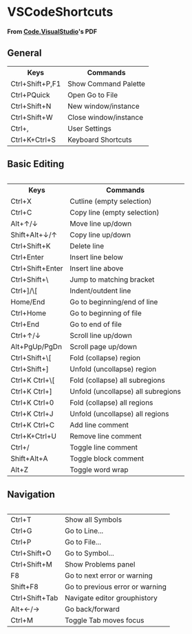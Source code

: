 # VSCodeShortcuts
#### From [Code.VisualStudio](https://code.visualstudio.com/shortcuts/keyboard-shortcuts-windows.pdf)'s PDF

## General  
<table style = "width:100%">
    <tr>
        <th>Keys</th>
        <th>Commands</th>
    </tr>    
    <tr>
        <td>Ctrl+Shift+P,F1</td>
        <td>Show Command Palette</td>
    </tr>
    <tr>
        <td>Ctrl+PQuick</td> 
        <td>Open Go to File</td>
    </tr>
    <tr>
        <td>Ctrl+Shift+N</td> 
        <td>New window/instance</td>
    </tr>
    <tr>
        <td>Ctrl+Shift+W</td>
        <td>Close window/instance</td>
    </tr>
    <tr>
        <td>Ctrl+,</td>
        <td>User Settings</td>
    <tr>
        <td>Ctrl+K+Ctrl+S</td>
        <td>Keyboard Shortcuts</td>
    </tr>
</table>

## Basic Editing
<table style = "width:100%">
<table>
    <tr>
        <th>Keys</th>
        <th>Commands</th>
    </tr>    
    <tr>
        <td>Ctrl+X</td>
        <td>Cutline (empty selection)</td>
    </tr>
    <tr>
        <td>Ctrl+C</td> 
        <td>Copy line (empty selection)</td>
    </tr>
    <tr>
        <td>Alt+↑/↓</td> 
        <td>Move line up/down</td>
    </tr>
    <tr>
        <td>Shift+Alt+↓/↑</td>
        <td>Copy line up/down</td>
    </tr>
    <tr>
        <td>Ctrl+Shift+K</td>
        <td>Delete line</td>
    </tr>
    <tr>
        <td>Ctrl+Enter</td>
        <td>Insert line below</td>
    </tr>
    <tr>
        <td>Ctrl+Shift+Enter</td>
        <td>Insert line above</td>
    </tr>
    <tr>
        <td>Ctrl+Shift+\</td>
        <td>Jump to matching bracket</td>
    </tr>
    <tr>
        <td>Ctrl+]/\[</td>
        <td>Indent/outdent line</td>
    </tr>
    <tr>
        <td>Home/End</td>
        <td>Go to beginning/end of line</td>
    </tr>
    <tr>
        <td>Ctrl+Home</td>
        <td>Go to beginning of file</td>
    </tr>
    <tr>
        <td>Ctrl+End</td>
        <td>Go to end of file</td>
    </tr>
    <tr>
        <td>Ctrl+↑/↓</td>
        <td>Scroll line up/down</td>
    </tr>
    <tr>
        <td>Alt+PgUp/PgDn</td>
        <td>Scroll page up/down</td>
    </tr>
    <tr>
        <td>Ctrl+Shift+\[</td>
        <td>Fold (collapse) region</td>
    </tr>
    <tr>
        <td>Ctrl+Shift+]</td>
        <td>Unfold (uncollapse) region</td>
    </tr>
    <tr>
        <td>Ctrl+K Ctrl+\[</td>
        <td>Fold (collapse) all subregions</td>
    </tr>
    <tr>
        <td>Ctrl+K Ctrl+]</td>
        <td>Unfold (uncollapse) all subregions</td>
    </tr>
    <tr>
        <td>Ctrl+K Ctrl+0</td>
        <td>Fold (collapse) all regions</td>
    </tr>
    <tr>
        <td>Ctrl+K Ctrl+J</td>
        <td>Unfold (uncollapse) all regions</td>
    </tr>
    <tr>
        <td>Ctrl+K Ctrl+C</td>
        <td>Add line comment</td>
    </tr>
    <tr>
        <td>Ctrl+K+Ctrl+U</td>
        <td>Remove line comment</td>
    </tr>
    <tr>
        <td>Ctrl+/</td>
        <td>Toggle line comment</td>
    </tr>
    <tr>
        <td>Shift+Alt+A</td>
        <td>Toggle block comment</td>
    </tr>
    <tr>
        <td>Alt+Z</td>
        <td>Toggle word wrap</td>
    </tr>
</table>

## Navigation  
<table style = "width:100%">
<table>
    <tr>
        <td>Ctrl+T</td>
        <td>Show all Symbols</td>
    </tr>
    <tr>
        <td>Ctrl+G</td>
        <td>Go to Line...</td>
    </tr>
    <tr>
        <td>Ctrl+P</td>
        <td>Go to File...</td>
    </tr>
    <tr>
        <td>Ctrl+Shift+O</td>
        <td>Go to Symbol...</td>
    </tr>
    <tr>
        <td>Ctrl+Shift+M</td>
        <td>Show Problems panel</td>
    </tr>
    <tr>
        <td>F8</td>
        <td>Go to next error or warning</td>
    </tr>
    <tr>
        <td>Shift+F8</td>
        <td>Go to previous error or warning</td>
    </tr>
    <tr>
        <td>Ctrl+Shift+Tab</td>
        <td>Navigate editor grouphistory</td>
    </tr>
    <tr>
        <td>Alt+←/→ </td>
        <td>Go back/forward</td>
    </tr>
    <tr>
        <td>Ctrl+M</td>
        <td>Toggle Tab moves focus</td>
    </tr>
</table>
